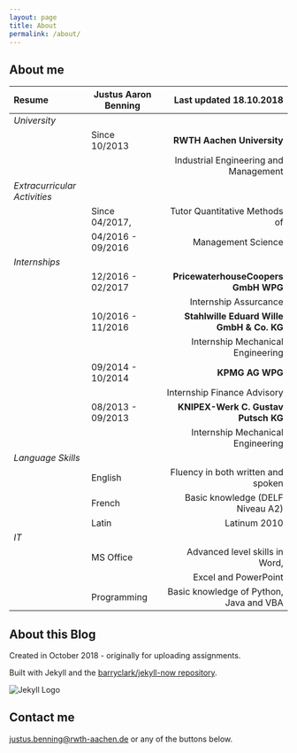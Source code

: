 ```yaml
---
layout: page
title: About
permalink: /about/
---
```


## About me

|Resume                      | Justus Aaron Benning | Last updated 18.10.2018               |
|:---------------------------|-------------------|----------------------------------------:|
| *University*               |                   |                                         |
|                            | Since 10/2013     | **RWTH Aachen University**              |
|                            |                   | Industrial Engineering and Management   |
| *Extracurricular Activities* |               |                                           |
|                            | Since 04/2017,    | Tutor Quantitative Methods of           |
|                            |04/2016 - 09/2016| Management Science                        |
| *Internships*              |                   |                                         |
|                            | 12/2016 - 02/2017| **PricewaterhouseCoopers GmbH WPG**      |
|                            |                   | Internship Assurcance                   |
|                            | 10/2016 - 11/2016 | **Stahlwille Eduard Wille GmbH & Co. KG**|
|                            |                   | Internship Mechanical Engineering       |
|                            | 09/2014 - 10/2014 | **KPMG AG WPG**                         |
|                            |                   | Internship Finance Advisory             |
|                            | 08/2013 - 09/2013 | **KNIPEX-Werk C. Gustav Putsch KG**     |
|                            |                   | Internship Mechanical Engineering       |
| *Language Skills*          |                   |                                         |
|                            | English           | Fluency in both written and spoken      |
|                            | French            | Basic knowledge (DELF Niveau A2)        |
|                            | Latin             | Latinum 2010                            |
| *IT*                       |                   |                                         |
|                            | MS Office         | Advanced level skills in Word,          |
|                            |                   | Excel and PowerPoint                    |
|                            | Programming       | Basic knowledge of Python, Java and VBA |

## About this Blog

Created in October 2018 - originally for uploading assignments.

Built with Jekyll and the [barryclark/jekyll-now repository](https://github.com/barryclark/jekyll-now). 

![Jekyll Logo](/images/jekyll-logo.png "jekyll-logo")

## Contact me

[justus.benning@rwth-aachen.de](mailto:justus.benning@rwth-aachen.de) or any of the buttons below.
